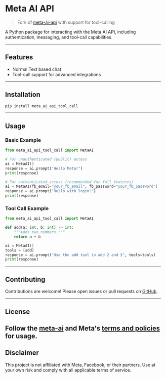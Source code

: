# Meta AI API 

> Fork of [meta-ai-api](https://github.com/Strvm/meta-ai-api) with support for tool-calling

A Python package for interacting with the Meta AI API, including authentication, messaging, and tool-call capabilities.

---

## Features
- Normal Text based chat
- Tool-call support for advanced integrations

---

## Installation

```bash
pip install meta_ai_api_tool_call
```

---

## Usage

### Basic Example
```python
from meta_ai_api_tool_call import MetaAI

# For unauthenticated (public) access
ai = MetaAI()
response = ai.prompt("Hello Meta!")
print(response)

# For authenticated access (recommended for full features)
ai = MetaAI(fb_email="your_fb_email", fb_password="your_fb_password")
response = ai.prompt("Hello with login!")
print(response)
```

### Tool Call Example
```python
from meta_ai_api_tool_call import MetaAI

def add(a: int, b: int) -> int:
    """Adds two numbers."""
    return a + b

ai = MetaAI()
tools = [add]
response = ai.prompt("Use the add tool to add 2 and 3", tools=tools)
print(response)
```

---


## Contributing
Contributions are welcome! Please open issues or pull requests on [GitHub](https://github.com/mr-destructive/meta_ai_api_tool_call).

---

## License

Follow the [meta-ai](https://www.meta.ai/) and Meta's [terms and policies](https://www.facebook.com/policies_center/) for usage.
---

## Disclaimer
This project is not affiliated with Meta, Facebook, or their partners. Use at your own risk and comply with all applicable terms of service.
